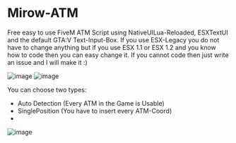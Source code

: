 # Mirow-ATM
Free easy to use FiveM ATM Script using NativeUILua-Reloaded, ESXTextUI and the default GTA:V Text-Input-Box.
If you use ESX-Legacy you do not have to change anything but if you use ESX 1.1 or ESX 1.2 and you know how to code then you can easy change it. If you cannot code then just write an issue and I will make it :)

![image](https://user-images.githubusercontent.com/95571243/191074440-24ab7869-d105-4aaa-bdb3-713c188d2dc7.png)
![image](https://user-images.githubusercontent.com/95571243/191074489-7423097f-f01f-48c4-afc9-f40472180647.png)

You can choose two types:
* Auto Detection (Every ATM in the Game is Usable)
* SinglePosition (You have to insert every ATM-Coord)
* 
![image](https://user-images.githubusercontent.com/95571243/191074638-cb26692b-adf6-4d0c-8278-4d398e34da5e.png)
